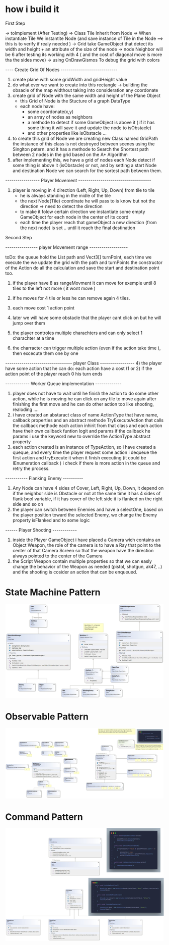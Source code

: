 # how i build it

First Step  


-> toImplement (After Testing) => Class Tile Inherit from Node => When instantiate Tile We instantite Node
			(and save instance of Tile in the Node ==> this is to verify if realy needed )
-> Grid take GameObject that detect its width and height + an attribute of the size of the node
-> node Neighbor will be 6 after testing its working with 4 ( and the cost of diagonal move is more tha the sides move)
-> using OnDrawGismos To debug the grid with colors

---- Create Grid Of Nodes ----------------------------
1) create plane with some gridWidth and gridHeight value 
2) do what ever we want to create into this rectangle -> building the obsacle of the map
	widthout taking into consideration any coordonate
3) create grid of Node with the same width and height of the Plane Object
	- this Grid of Node is the Stucture of a graph DataType
	- each node have:
		- some coordonate(x,y)
		- an array of nodes as neighbors
		- a methode to detect if some GameObject is above it ( if it has some thing it will save it and update the node to isObstacle)
		- and other properties like isObstacle ...
4) to create this grid of Node we are creating new Class named GridPath the instance of this class is not destroyed between scenes
	using the Singlton patern. and it has a methode to Search the Shortest path between 2 nodes in the grid based on the A* Algorithm
5) after implementing this, we have a grid of nodes each Node detect if some thing is above it (isObstacle) or not,
	and by setting a start Node and destination Node we can search for the sortest path betwenn them.

----------------- Player Movement ------------------------------------ 
1) player is moving in 4 direction (Left, Right, Up, Down) from tile to tile
	- he is always standing in the midle of the tile
	- the next Node(Tile) coordinate he will pass to is know but not the direction => need to detect the direction
	- to make it folow certain direction we instantiate some empty GameObject for each node in the center of its coord
	- each time the player reach that gameObject a new direction (from the next node) is set .. until it reach the final destination
	



Second Step

----------------  player Movement range -------------------

toDo: the queue hold the List<Node> path and Vect3[] turnPoint, each time we execute the  we update the grid with the path and turnPoints
the constructor of the Action do all the calculation and save the start and destination point too.


1) if the player have 8 as rangeMovment it can move for exemple until 8 tiles to the left not more ( it wont move )
2) if he moves for 4 tile or less he can remove again 4 tiles.
3) each move cost 1 action point

4) later we will have some obstacle that the player cant click on but he will jump over them
5) the player controles  multiple charachters and can only select 1 charachter at a time 
6) the charracter can trigger multiple action (even if the action take time ), then excecute them one by one

--------------------------------- player Class -----------------
4) the player have some action that he can do: each action have a cost (1 or 2) if the action point of the player reach 0 his turn ends



------------ Worker Queue implementation   -------------


1) player does not have to wait until he finish the action to do some other action,
	while he is moving he can click on any tile to move again after finishing the first move
	and he can do other action too like shooting, realoding ....
2) i have created an abstaract class of name ActionType that have <string>name, <Action>callback properties
	and an abstract methode <Void>TryExecuteAction that calls the callback methode
	each action inhirit from that class and each action have their own callback funtion logit and params
	if the callback he params i use the keyword new to override the ActionType abstract property
3) each action created is an instance of TypeAction, so i have created a <ActionType>queque, and every time the player request
	some action i dequeue the first action and tryExecute it when it finish executing (it could be IEnumeration callback )
	i check if there is more action in the queue and retry the process.


----------- Flanking Enemy ----------

1) Any Node can have 4 sides of <Stract>Cover, Left, Right, Up, Down, it depend on if the neighbor side is Obstacle or not
	at the same time it has 4 sides of flank bool variable, if it has cover of the left side it is flanked on the right side and so on
2) the player can switch between Enemies and have a selectOne, based on the player position toward the selected Enemy, we change the 
	Enemy property isFlanked and to some logic


------ Player Shooting ------------
1) inside the Player GameObject i have placed a Camera wich contains an Object Weapon, the role of the camera is to have a Ray that
	point to the center of that Camera Screen so that the weapon have the direction always pointed to the center of the Camera
2) the Script Weapon contain multiple properties so that we can easly change the behavior of the Weapon as needed (pistol, shotgun, ak47, ..)
	and the shooting is cosider an action that can be enqueued.






# State Machine Pattern
![State Machine](StateMachine.png)
# Observable Pattern
![Observable Pattern](ObservablePattern.png)
# Command Pattern
![Command Pattern](CommanPattern.jpg)



